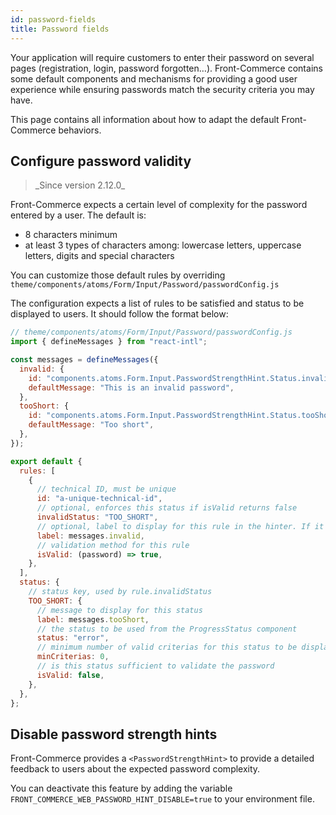 ```yaml
---
id: password-fields
title: Password fields
---
```


Your application will require customers to enter their password on several pages (registration, login, password forgotten…). Front-Commerce contains some default components and mechanisms for providing a good user experience while ensuring passwords match the security criteria you may have.

This page contains all information about how to adapt the default Front-Commerce behaviors.

## Configure password validity

<blockquote class="feature--new">
_Since version 2.12.0_
</blockquote>

Front-Commerce expects a certain level of complexity for the password entered by a user.
The default is:

- 8 characters minimum
- at least 3 types of characters among: lowercase letters, uppercase letters, digits and special characters

You can customize those default rules by overriding `theme/components/atoms/Form/Input/Password/passwordConfig.js`

The configuration expects a list of rules to be satisfied and status to be displayed to users. It should follow the format below:

```javascript
// theme/components/atoms/Form/Input/Password/passwordConfig.js
import { defineMessages } from "react-intl";

const messages = defineMessages({
  invalid: {
    id: "components.atoms.Form.Input.PasswordStrengthHint.Status.invalid",
    defaultMessage: "This is an invalid password",
  },
  tooShort: {
    id: "components.atoms.Form.Input.PasswordStrengthHint.Status.tooShort",
    defaultMessage: "Too short",
  },
});

export default {
  rules: [
    {
      // technical ID, must be unique
      id: "a-unique-technical-id",
      // optional, enforces this status if isValid returns false
      invalidStatus: "TOO_SHORT",
      // optional, label to display for this rule in the hinter. If it is not defined, the rule is not displayed.
      label: messages.invalid,
      // validation method for this rule
      isValid: (password) => true,
    },
  ],
  status: {
    // status key, used by rule.invalidStatus
    TOO_SHORT: {
      // message to display for this status
      label: messages.tooShort,
      // the status to be used from the ProgressStatus component
      status: "error",
      // minimum number of valid criterias for this status to be display, only the first valid status sorted by minCriterias will be shown
      minCriterias: 0,
      // is this status sufficient to validate the password
      isValid: false,
    },
  },
};
```

## Disable password strength hints

Front-Commerce provides a `<PasswordStrengthHint>` to provide a detailed feedback to users about the expected password complexity.

You can deactivate this feature by adding the variable `FRONT_COMMERCE_WEB_PASSWORD_HINT_DISABLE=true` to your environment file.
